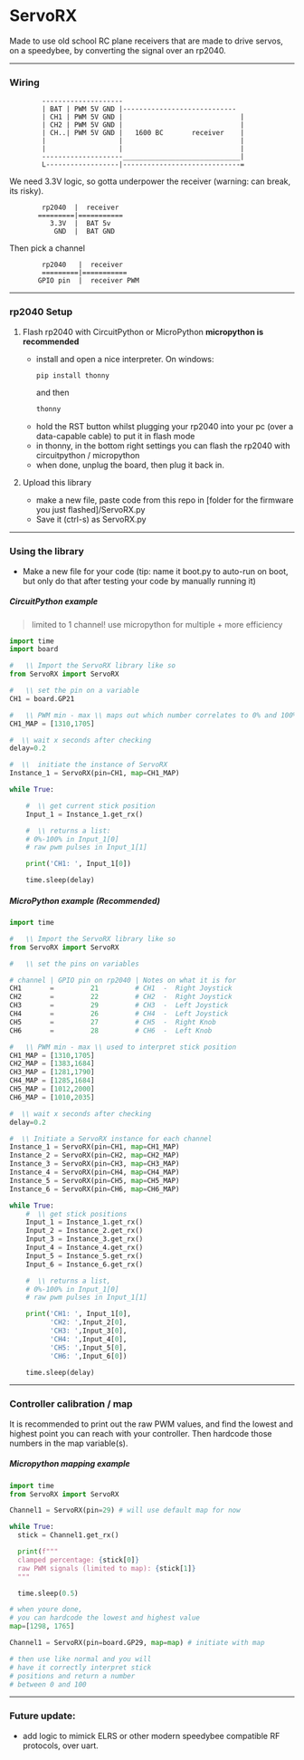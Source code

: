 # ServoRX 
Made to use old school RC plane receivers that are made to drive servos, on a speedybee, by converting the signal over an rp2040.

---

### Wiring

            --------------------
            | BAT | PWM 5V GND |----------------------------      
            | CH1 | PWM 5V GND |                             |
            | CH2 | PWM 5V GND |                             |
            | CH..| PWM 5V GND |   1600 BC       receiver    |
            |                  |                             |
            |                  |                             |
            --------------------_____________________________|
            L------------------|-----------------------------=

              
We need 3.3V logic, so gotta underpower the receiver (warning: can break, its risky). 
            
            rp2040  |  receiver
           =========|===========
              3.3V  |  BAT 5v
               GND  |  BAT GND
        
              
Then pick a channel
            
            rp2040   |  receiver
            =========|===========
           GPIO pin  |  receiver PWM


---

### rp2040 Setup
1. Flash rp2040 with CircuitPython or MicroPython
   **micropython is recommended**
    - install and open a nice interpreter.
        On windows:
        ```bash
        pip install thonny
        ```
        and then
        ```bash
        thonny
        ```
    - hold the RST button whilst plugging your rp2040 into your pc (over a data-capable cable) to put it in flash mode
    - in thonny, in the bottom right settings you can flash the rp2040 with circuitpython / micropython
    - when done, unplug the board, then plug it back in.


3. Upload this library
   
    - make a new file, paste code from this repo in [folder for the firmware you just flashed]/ServoRX.py
    - Save it (ctrl-s) as ServoRX.py

---

### Using the library
- Make a new file for your code (tip: name it boot.py to auto-run on boot, but only do that after testing your code by manually running it)
##### CircuitPython example
> limited to 1 channel! use micropython for multiple + more efficiency
```python
import time
import board

#   \\ Import the ServoRX library like so
from ServoRX import ServoRX

#   \\ set the pin on a variable
CH1 = board.GP21 

#   \\ PWM min - max \\ maps out which number correlates to 0% and 100% stick position
CH1_MAP = [1310,1705]

#  \\ wait x seconds after checking 
delay=0.2

#  \\  initiate the instance of ServoRX 
Instance_1 = ServoRX(pin=CH1, map=CH1_MAP)

while True:

    #  \\ get current stick position
    Input_1 = Instance_1.get_rx()

    #  \\ returns a list:
    # 0%-100% in Input_1[0] 
    # raw pwm pulses in Input_1[1]

    print('CH1: ', Input_1[0])

    time.sleep(delay)

```
##### MicroPython example (Recommended)
```python
import time

#   \\ Import the ServoRX library like so
from ServoRX import ServoRX

#   \\ set the pins on variables

# channel | GPIO pin on rp2040 | Notes on what it is for
CH1       =         21         # CH1  -  Right Joystick 
CH2       =         22         # CH2  -  Right Joystick  
CH3       =         29         # CH3  -  Left Joystick  
CH4       =         26         # CH4  -  Left Joystick  
CH5       =         27         # CH5  -  Right Knob
CH6       =         28         # CH6  -  Left Knob

#   \\ PWM min - max \\ used to interpret stick position
CH1_MAP = [1310,1705]
CH2_MAP = [1383,1684]  
CH3_MAP = [1281,1790]
CH4_MAP = [1285,1684]  
CH5_MAP = [1012,2000]
CH6_MAP = [1010,2035]

#  \\ wait x seconds after checking 
delay=0.2

#  \\ Initiate a ServoRX instance for each channel
Instance_1 = ServoRX(pin=CH1, map=CH1_MAP)
Instance_2 = ServoRX(pin=CH2, map=CH2_MAP)
Instance_3 = ServoRX(pin=CH3, map=CH3_MAP)
Instance_4 = ServoRX(pin=CH4, map=CH4_MAP)
Instance_5 = ServoRX(pin=CH5, map=CH5_MAP)
Instance_6 = ServoRX(pin=CH6, map=CH6_MAP)

while True:
    #  \\ get stick positions 
    Input_1 = Instance_1.get_rx()
    Input_2 = Instance_2.get_rx()
    Input_3 = Instance_3.get_rx()
    Input_4 = Instance_4.get_rx()
    Input_5 = Instance_5.get_rx()
    Input_6 = Instance_6.get_rx()

    #  \\ returns a list, 
    # 0%-100% in Input_1[0] 
    # raw pwm pulses in Input_1[1]

    print('CH1: ', Input_1[0],
          'CH2: ',Input_2[0],
          'CH3: ',Input_3[0],
          'CH4: ',Input_4[0],
          'CH5: ',Input_5[0],
          'CH6: ',Input_6[0])

    time.sleep(delay)

```

---

### Controller calibration / map

It is recommended to print out the raw PWM values, and find the lowest and highest point you can reach with your controller. Then hardcode those numbers in the map variable(s). 

##### Micropython mapping example
```python
import time
from ServoRX import ServoRX

Channel1 = ServoRX(pin=29) # will use default map for now

while True:
  stick = Channel1.get_rx()

  print(f"""
  clamped percentage: {stick[0]}
  raw PWM signals (limited to map): {stick[1]}
  """

  time.sleep(0.5)

# when youre done, 
# you can hardcode the lowest and highest value
map=[1298, 1765]

Channel1 = ServoRX(pin=board.GP29, map=map) # initiate with map

# then use like normal and you will 
# have it correctly interpret stick 
# positions and return a number 
# between 0 and 100


```

---

### Future update:
- add logic to mimick ELRS or other modern speedybee compatible RF protocols, over uart.
